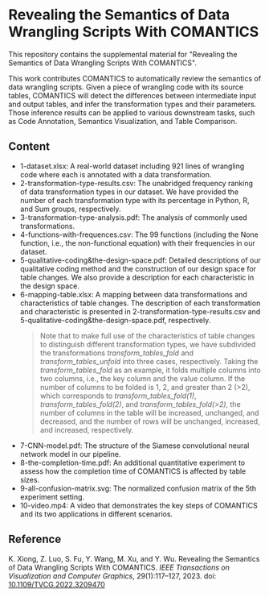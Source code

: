 # Revealing the Semantics of Data Wrangling Scripts With COMANTICS

This repository contains the supplemental material for "Revealing the Semantics of Data Wrangling Scripts With COMANTICS".

This work contributes COMANTICS to automatically review the semantics of data wrangling scripts.
Given a piece of wrangling code with its source tables, COMANTICS will detect the differences between intermediate input and output tables, and infer the transformation types and their parameters.
Those inference results can be applied to various downstream tasks, such as Code Annotation, Semantics Visualization, and Table Comparison.


## Content

- 1-dataset.xlsx: A real-world dataset including 921 lines of wrangling code where each is annotated with a data transformation.
- 2-transformation-type-results.csv: The unabridged frequency ranking of data transformation types in our dataset. We have provided the number of each transformation type with its percentage in Python, R, and Sum groups, respectively.
- 3-transformation-type-analysis.pdf: The analysis of commonly used transformations.
- 4-functions-with-frequences.csv: The 99 functions (including the None function, i.e., the non-functional equation) with their frequencies in our dataset.
- 5-qualitative-coding&the-design-space.pdf: Detailed descriptions of our qualitative coding method and the construction of our design space for table changes. We also provide a description for each characteristic in the design space.
- 6-mapping-table.xlsx: A mapping between data transformations and characteristics of table changes. The description of each transformation and characteristic is presented in 2-transformation-type-results.csv and 5-qualitative-coding&the-design-space.pdf, respectively.
    > Note that to make full use of the characteristics of table changes to distinguish different transformation types, we have subdivided the transformations *transform_tables_fold* and *transform_tables_unfold* into three cases, respectively. Taking the *transform_tables_fold* as an example, it folds multiple columns into two columns, i.e., the key column and the value column. If the number of columns to be folded is 1, 2, and greater than 2 (>2), which corresponds to *transform_tables_fold(1)*, *transform_tables_fold(2)*, and *transform_tables_fold(>2)*, the number of columns in the table will be increased, unchanged, and decreased, and the number of rows will be unchanged, increased, and increased, respectively. 
- 7-CNN-model.pdf: The structure of the Siamese convolutional neural network model in our pipeline.
- 8-the-completion-time.pdf: An additional quantitative experiment to assess how the completion time of COMANTICS is affected by table sizes.
- 9-all-confusion-matrix.svg: The normalized confusion matrix of the 5th experiment setting. 
- 10-video.mp4: A video that demonstrates the key steps of COMANTICS and its two applications in different scenarios.

## Reference

K. Xiong, Z. Luo, S. Fu, Y. Wang, M. Xu, and Y. Wu. Revealing the Semantics of Data Wrangling Scripts With COMANTICS. *IEEE Transactions on Visualization and Computer Graphics*, 29(1):117–127, 2023. doi: [10.1109/TVCG.2022.3209470](https://doi.org/10.1109/TVCG.2022.3209470)

